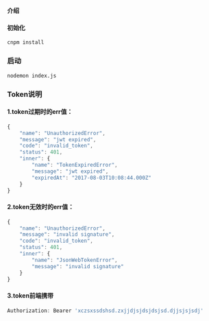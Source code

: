 # 
#### 介绍


#### 初始化

```
cnpm install
```

###  启动
```
nodemon index.js
```
###  Token说明
#### 1.token过期时的err值：
```javascript
{
    "name": "UnauthorizedError",
    "message": "jwt expired",
    "code": "invalid_token",
    "status": 401,
    "inner": {
        "name": "TokenExpiredError",
        "message": "jwt expired",
        "expiredAt": "2017-08-03T10:08:44.000Z"
    }
}
```
#### 2.token无效时的err值：
```javascript
{
    "name": "UnauthorizedError",
    "message": "invalid signature",
    "code": "invalid_token",
    "status": 401,
    "inner": {
        "name": "JsonWebTokenError",
        "message": "invalid signature"
    }
}
```
####  3.token前端携带
```javascript
Authorization: Bearer 'xczsxssdshsd.zxjjdjsjdsjdsjsd.djjsjsjsdj'
```